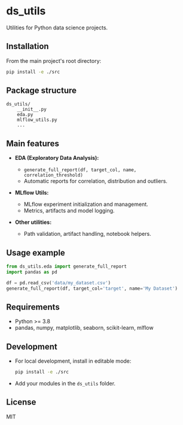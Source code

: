 # ds_utils

Utilities for Python data science projects.

## Installation

From the main project's root directory:

```bash
pip install -e ./src
```

## Package structure

```
ds_utils/
    __init__.py
    eda.py
    mlflow_utils.py
    ...
```

## Main features

- **EDA (Exploratory Data Analysis):**
  - `generate_full_report(df, target_col, name, correlation_threshold)`
  - Automatic reports for correlation, distribution and outliers.

- **MLflow Utils:**
  - MLflow experiment initialization and management.
  - Metrics, artifacts and model logging.

- **Other utilities:**
  - Path validation, artifact handling, notebook helpers.

## Usage example

```python
from ds_utils.eda import generate_full_report
import pandas as pd

df = pd.read_csv('data/my_dataset.csv')
generate_full_report(df, target_col='target', name='My Dataset')
```

## Requirements
- Python >= 3.8
- pandas, numpy, matplotlib, seaborn, scikit-learn, mlflow

## Development

- For local development, install in editable mode:
  ```bash
  pip install -e ./src
  ```
- Add your modules in the `ds_utils` folder.

## License
MIT


